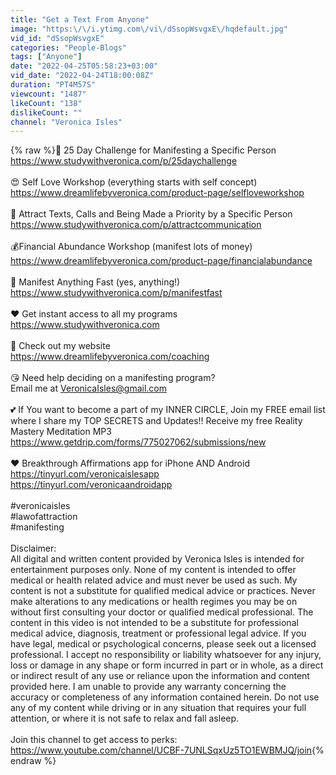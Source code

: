 ```yaml
---
title: "Get a Text From Anyone"
image: "https:\/\/i.ytimg.com\/vi\/dSsopWsvgxE\/hqdefault.jpg"
vid_id: "dSsopWsvgxE"
categories: "People-Blogs"
tags: ["Anyone"]
date: "2022-04-25T05:58:23+03:00"
vid_date: "2022-04-24T18:00:08Z"
duration: "PT4M57S"
viewcount: "1487"
likeCount: "138"
dislikeCount: ""
channel: "Veronica Isles"
---
```

{% raw %}💖 25 Day Challenge for Manifesting a Specific Person<br /><a rel="nofollow" target="blank" href="https://www.studywithveronica.com/p/25daychallenge">https://www.studywithveronica.com/p/25daychallenge</a><br /><br />😍 Self Love Workshop (everything starts with self concept)<br /><a rel="nofollow" target="blank" href="https://www.dreamlifebyveronica.com/product-page/selfloveworkshop">https://www.dreamlifebyveronica.com/product-page/selfloveworkshop</a><br /><br />🥰 Attract Texts, Calls and Being Made a Priority by a Specific Person<br /><a rel="nofollow" target="blank" href="https://www.studywithveronica.com/p/attractcommunication">https://www.studywithveronica.com/p/attractcommunication</a><br /><br />💰Financial Abundance Workshop (manifest lots of money)<br /><a rel="nofollow" target="blank" href="https://www.dreamlifebyveronica.com/product-page/financialabundance">https://www.dreamlifebyveronica.com/product-page/financialabundance</a><br /><br />🌠 Manifest Anything Fast (yes, anything!)<br /><a rel="nofollow" target="blank" href="https://www.studywithveronica.com/p/manifestfast">https://www.studywithveronica.com/p/manifestfast</a><br /><br />❤️ Get instant access to all my programs<br /><a rel="nofollow" target="blank" href="https://www.studywithveronica.com">https://www.studywithveronica.com</a><br /><br />💋 Check out my website<br /><a rel="nofollow" target="blank" href="https://www.dreamlifebyveronica.com/coaching">https://www.dreamlifebyveronica.com/coaching</a><br /><br />😘 Need help deciding on a manifesting program?<br />Email me at VeronicaIsles@gmail.com<br /><br />💕 If You want to become a part of my INNER CIRCLE, Join my FREE email list where I share my TOP SECRETS and Updates!! Receive my free Reality Mastery Meditation MP3<br /><a rel="nofollow" target="blank" href="https://www.getdrip.com/forms/775027062/submissions/new">https://www.getdrip.com/forms/775027062/submissions/new</a><br /><br />❤️ Breakthrough Affirmations app for iPhone AND Android<br /><a rel="nofollow" target="blank" href="https://tinyurl.com/veronicaislesapp">https://tinyurl.com/veronicaislesapp</a><br /><a rel="nofollow" target="blank" href="https://tinyurl.com/veronicaandroidapp">https://tinyurl.com/veronicaandroidapp</a><br /><br />#veronicaisles<br />#lawofattraction<br />#manifesting<br /><br />Disclaimer:<br />All digital and written content provided by Veronica Isles is intended for entertainment purposes only.  None of my content is intended to offer medical or health related advice and must never be used as such.  My content is not a substitute for qualified medical advice or practices.  Never make alterations to any medications or health regimes you may be on without first consulting your doctor or qualified medical professional.  The content in this video is not intended to be a substitute for professional medical advice, diagnosis, treatment or professional legal advice.  If you have legal, medical or psychological concerns, please seek out a licensed professional.  I accept no responsibility or liability whatsoever for any injury, loss or damage in any shape or form incurred in part or in whole, as a direct or indirect result of any use or reliance upon the information and content provided here.  I am unable to provide any warranty concerning the accuracy or completeness of any information contained herein.  Do not use any of my content while driving or in any situation that requires your full attention, or where it is not safe to relax and fall asleep.<br /><br />Join this channel to get access to perks:<br /><a rel="nofollow" target="blank" href="https://www.youtube.com/channel/UCBF-7UNLSqxUz5TO1EWBMJQ/join">https://www.youtube.com/channel/UCBF-7UNLSqxUz5TO1EWBMJQ/join</a>{% endraw %}
